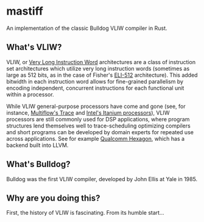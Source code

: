 # mastiff
An implementation of the classic Bulldog VLIW compiler in Rust.

## What's VLIW?

VLIW, or [Very Long Instruction Word](https://en.wikipedia.org/wiki/Very_long_instruction_word) architectures are a class of instruction set architectures which utilize very long instruction words (sometimes as large as 512 bits, as in the case of Fisher's [ELI-512](https://courses.cs.washington.edu/courses/cse548/16wi/Fisher-VLIW.pdf) architecture). This added bitwidth in each instruction word allows for fine-grained parallelism by encoding independent, concurrent instructions for each functional unit within a processor.

While VLIW general-purpose processors have come and gone (see, for instance, [Multiflow's Trace](https://link.springer.com/referenceworkentry/10.1007/978-0-387-09766-4_8) and [Intel's Itanium processors](https://en.wikipedia.org/wiki/Itanium)), VLIW processors are still commonly used for DSP applications, where program structures lend themselves well to trace-scheduling optimizing compilers and short programs can be developed by domain experts for repeated use across applications. See for example [Qualcomm Hexagon](https://en.wikipedia.org/wiki/Qualcomm_Hexagon), which has a backend built into LLVM.

## What's Bulldog?

Bulldog was the first VLIW compiler, developed by John Ellis at Yale in 1985. 

## Why are you doing this?

First, the history of VLIW is fascinating. From its humble start...



